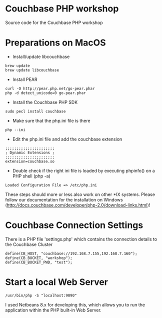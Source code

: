 # Couchbase PHP workshop
Source code for the Couchbase PHP workshop

# Preparations on MacOS


* Install/update libcouchbase
```
brew update
brew update libcouchbase
```

* Install PEAR
```
curl -O http://pear.php.net/go-pear.phar
php -d detect_unicode=0 go-pear.phar
```

* Install the Couchbase PHP SDK
```
sudo pecl install couchbase
```

* Make sure that the php.ini file is there

```
php --ini
```

* Edit the php.ini file and add the couchbase extension

```
;;;;;;;;;;;;;;;;;;;;;;
; Dynamic Extensions ;
;;;;;;;;;;;;;;;;;;;;;;
extension=couchbase.so
```

* Double check if the right ini file is loaded by executing phpinfo() on a PHP shell (php -a)

```
Loaded Configuration File => /etc/php.ini
```

These steps should more or less also work on other *IX systems. Please follow our documentation for the installation on Windows (http://docs.couchbase.com/developer/php-2.0/download-links.html)!


# Couchbase Connection Settings

There is a PHP file 'settings.php' which contains the connection details to the Couchbase Cluster

```
define(CB_HOST, "couchbase://192.168.7.155,192.168.7.160");
define(CB_BUCKET, "workshop");
define(CB_BUCKET_PWD, "test");
```


# Start a local Web Server

```
/usr/bin/php -S "localhost:9090"
```

I used Netbeans 8.x for developing this, which allows you to run the application within the PHP built-in Web Server.